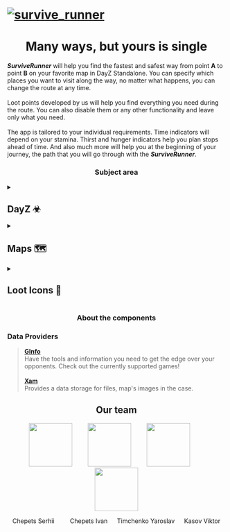 # [![survive_runner](https://raw.githubusercontent.com/SaintZet/SurviveRunner/dev/Media/gh_banner.png)](https://github.com/SaintZet/SurviveRunner)

<div align="center">
  <h1> Many ways, but yours is single </h1>
</div>

  ***SurviveRunner*** will help you find the fastest and safest way from point **A** to point **B** on your favorite map in DayZ Standalone. You can specify which places you want to visit along the way, no matter what happens, you can change the route at any time.<br>
  <br>
  Loot points developed by us will help you find everything you need during the route. You can also disable them or any other functionality and leave only what you need.<br>
  <br>
  The app is tailored to your individual requirements. Time indicators will depend on your stamina. Thirst and hunger indicators help you plan stops ahead of time.
And also much more will help you at the beginning of your journey, the path that you will go through with the ***SurviveRunner***.


<div align="center">
  <h3> Subject area </h3>
</div>

<details><summary><h2>DayZ  ☣</h2></summary>
  DayZ is an postapocalyptic open world zombie survival game set on the map of Chernarus which is based on a real rural area in the czech republic.<br>
  <br>
  You are a lonely survivor - hungry, and lost in this huge hostile world. Search through the abandoned remains of civilication for food and weapons, fend of zombies and survive against other human players.<br>
<br>
Get DayZ at https://dayz.com
</details>

<details><summary><h2>Maps  🗺</h2></summary>
  We are developing a large variety of maps for the <b>DayZ Standalone</b>. Maps even comes with two different types:

<li> A <i>topographic</i> map that is useful for navigating by using contours, highlighted roads, buildings, rail tracks, and much more.</li>
<li> A <i>satellite</i> map which allows a focus on the game's terrain.</li><br>
  
  We developing the classical [Chernarus](https://dayz.fandom.com/wiki/Chernarus "fandom") and [Livonia](https://dayz.fandom.com/wiki/Livonia "fandom") maps as well as additional maps, such as:

[Namalsk](https://steamcommunity.com/sharedfiles/filedetails/?id=2289461232&searchtext=Namalsk "steamcommunity"): The famous mod featuring a winter setting
  
[Banov](https://steamcommunity.com/sharedfiles/filedetails/?id=2415195639&searchtext=Banov "steamcommunity"): First map inspired by the diverse Slovak landscape. Its size is 256 km2.
  
[Esseker](https://steamcommunity.com/sharedfiles/filedetails/?id=2462896799&searchtext=Esseker "steamcommunity"): Is a 12km2 post-apocalyptic map originally made for Arma 3 which is still playable.
  
[Takistan](https://steamcommunity.com/sharedfiles/filedetails/?id=2563233742 "steamcommunity"): A mountainous and relatively undeveloped region,
Central Takistan is one of the largest provinces in the country.

This list will certainly grow!

</details>

<details><summary><h2>Loot Icons   📌</h2></summary>
  The standalone version of DayZ changed the way mining works to a large extent. Almost every building is now available and has almost the same chance for items of the same type.<br>
  <br>
  But there are special buildings containing <i>war loot</i>, <i>farms</i> and <i>more</i>. We will highlight these special buildings and add many important landmarks to help users find their current location on the map.<br>
<br>
These attractions will include <i>lighthouses</i>, <i>water towers</i>, <i>ponds</i>, <i>deer</i>, <i>water pumps</i>, and <b>more</b>.

</details>

<div align="center">
  <h3> About the components </h3>
</div>

<!--
<details><summary><h2>Data Providers</h2></summary>
  <li> <a href="https://ginfo.gg/"> GInfo </a></li>
  <li> <a href="https://xam.nu/"> Xam </a> </li>
</details> !-->

### Data Providers
> <a href="https://ginfo.gg/"> <b> GInfo </b> </a> \
> Have the tools and information you need to get the edge over your opponents.
Check out the currently supported games! \
\
> <a href="https://xam.nu/"> <b> Xam </b> </a> \
> Provides a data storage for files, map's images in the case.

<div align="center">
  <h2> Our team </h2>
  <img src="https://avatars.githubusercontent.com/u/48261970" width=100 height=100> <span>&emsp;&emsp;</span>
  <img src="https://avatars.githubusercontent.com/u/74767262" width=100 height=100> <span>&emsp;&emsp;</span>
  <img src="https://avatars.githubusercontent.com/u/48255662" width=100 height=100> <span>&emsp;&emsp;</span>
  <img src="https://avatars.githubusercontent.com/u/37346667" width=100 height=100>
  <p> Chepets Serhii &emsp;&emsp; Chepets Ivan &emsp; Timchenko Yaroslav &emsp; Kasov Viktor</p>
</div>
